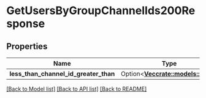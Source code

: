 # GetUsersByGroupChannelIds200Response

## Properties

Name | Type | Description | Notes
------------ | ------------- | ------------- | -------------
**less_than_channel_id_greater_than** | Option<[**Vec<crate::models::User>**](User.md)> |  | [optional]

[[Back to Model list]](../README.md#documentation-for-models) [[Back to API list]](../README.md#documentation-for-api-endpoints) [[Back to README]](../README.md)


